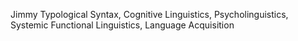Jimmy
Typological Syntax, Cognitive Linguistics, Psycholinguistics, Systemic Functional Linguistics, Language Acquisition
